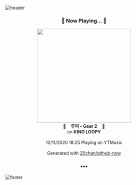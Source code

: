 ![header](https://capsule-render.vercel.app/api?type=wave&height=170&section=header&text=Hi.%20I'm%20SHIFT&fontColor=090707&fontAlignX=45&fontAlignY=65&fontSize=100)

<h3 align="center">🎵 Now Playing... 🎵</h3>
<p align="center">
  <a href="https://music.youtube.com/channel/UCsz35tVwzTPeYiadbFgd2bA">
    <img width="300" src="https://lh3.googleusercontent.com/zqh1AE97SB3wkt_2_QNMOf6Es9NeBN6eAb8cJNN_8uTtNtj5d4OlCxrt7DJyRIxE0NTTKJCFWIWxr50">
  </a>
  <br>
  🎵&nbsp&nbsp&nbsp <b>루피 - Gear 2</b> &nbsp&nbsp&nbsp🎵
  <br>
  on <b>KING LOOPY</b>
  
  <br />
  <br />
  12/11/2020 18:25 Playing on YTMusic
  <br />
  <br />
  Generated with <a href="https://github.com/20chan/github-now">20chan/github-now</a>
</p>

<h3 align="center">•••</h3>

![footer](https://capsule-render.vercel.app/api?type=wave&height=150&section=footer)
